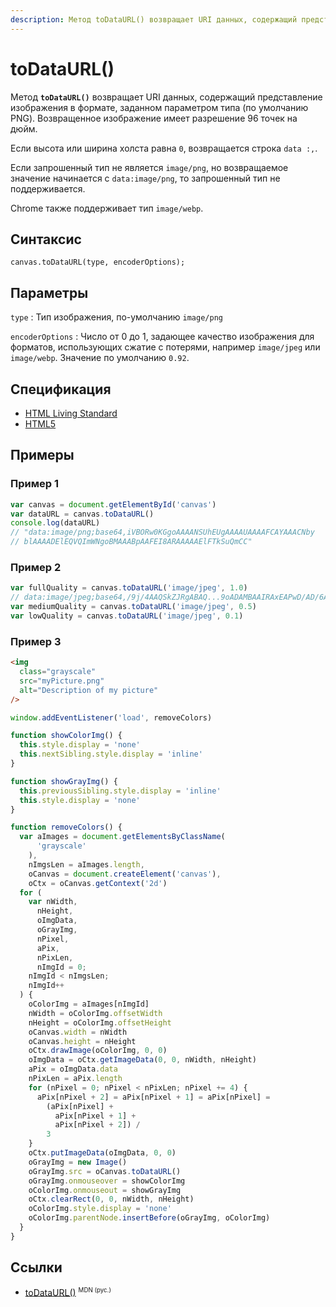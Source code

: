 ```yaml
---
description: Метод toDataURL() возвращает URI данных, содержащий представление изображения в формате, заданном параметром типа
---
```


# toDataURL()

Метод **`toDataURL()`** возвращает URI данных, содержащий представление изображения в формате, заданном параметром типа (по умолчанию PNG). Возвращенное изображение имеет разрешение 96 точек на дюйм.

Если высота или ширина холста равна `0`, возвращается строка `data :,`.

Если запрошенный тип не является `image/png`, но возвращаемое значение начинается с `data:image/png`, то запрошенный тип не поддерживается.

Chrome также поддерживает тип `image/webp`.

## Синтаксис

```
canvas.toDataURL(type, encoderOptions);
```

## Параметры

`type`
: Тип изображения, по-умолчанию `image/png`

`encoderOptions`
: Число от 0 до 1, задающее качество изображения для форматов, использующих сжатие с потерями, например `image/jpeg` или `image/webp`. Значение по умолчанию `0.92`.

## Спецификация

- [HTML Living Standard](https://html.spec.whatwg.org/multipage/canvas.html#dom-canvas-todataurl)
- [HTML5](https://www.w3.org/TR/html50/scripting-1.html#dom-canvas-todataurl)

## Примеры

### Пример 1

```js
var canvas = document.getElementById('canvas')
var dataURL = canvas.toDataURL()
console.log(dataURL)
// "data:image/png;base64,iVBORw0KGgoAAAANSUhEUgAAAAUAAAAFCAYAAACNby
// blAAAADElEQVQImWNgoBMAAABpAAFEI8ARAAAAAElFTkSuQmCC"
```

### Пример 2

```js
var fullQuality = canvas.toDataURL('image/jpeg', 1.0)
// data:image/jpeg;base64,/9j/4AAQSkZJRgABAQ...9oADAMBAAIRAxEAPwD/AD/6AP/Z"
var mediumQuality = canvas.toDataURL('image/jpeg', 0.5)
var lowQuality = canvas.toDataURL('image/jpeg', 0.1)
```

### Пример 3

```html
<img
  class="grayscale"
  src="myPicture.png"
  alt="Description of my picture"
/>
```

```js
window.addEventListener('load', removeColors)

function showColorImg() {
  this.style.display = 'none'
  this.nextSibling.style.display = 'inline'
}

function showGrayImg() {
  this.previousSibling.style.display = 'inline'
  this.style.display = 'none'
}

function removeColors() {
  var aImages = document.getElementsByClassName(
      'grayscale'
    ),
    nImgsLen = aImages.length,
    oCanvas = document.createElement('canvas'),
    oCtx = oCanvas.getContext('2d')
  for (
    var nWidth,
      nHeight,
      oImgData,
      oGrayImg,
      nPixel,
      aPix,
      nPixLen,
      nImgId = 0;
    nImgId < nImgsLen;
    nImgId++
  ) {
    oColorImg = aImages[nImgId]
    nWidth = oColorImg.offsetWidth
    nHeight = oColorImg.offsetHeight
    oCanvas.width = nWidth
    oCanvas.height = nHeight
    oCtx.drawImage(oColorImg, 0, 0)
    oImgData = oCtx.getImageData(0, 0, nWidth, nHeight)
    aPix = oImgData.data
    nPixLen = aPix.length
    for (nPixel = 0; nPixel < nPixLen; nPixel += 4) {
      aPix[nPixel + 2] = aPix[nPixel + 1] = aPix[nPixel] =
        (aPix[nPixel] +
          aPix[nPixel + 1] +
          aPix[nPixel + 2]) /
        3
    }
    oCtx.putImageData(oImgData, 0, 0)
    oGrayImg = new Image()
    oGrayImg.src = oCanvas.toDataURL()
    oGrayImg.onmouseover = showColorImg
    oColorImg.onmouseout = showGrayImg
    oCtx.clearRect(0, 0, nWidth, nHeight)
    oColorImg.style.display = 'none'
    oColorImg.parentNode.insertBefore(oGrayImg, oColorImg)
  }
}
```

## Ссылки

- [toDataURL()](https://developer.mozilla.org/ru/docs/Web/API/HTMLCanvasElement/toDataURL) <sup><small>MDN (рус.)</small></sup>
